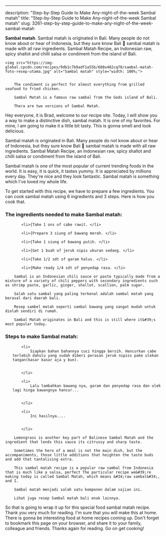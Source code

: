 ---
description: "Step-by-Step Guide to Make Any-night-of-the-week Sambal matah"
title: "Step-by-Step Guide to Make Any-night-of-the-week Sambal matah"
slug: 3261-step-by-step-guide-to-make-any-night-of-the-week-sambal-matah

<p>
	<strong>Sambal matah</strong>. 
	Sambal matah is originated in Bali. Many people do not know about or hear of Indonesia, but they sure know Bali 🙂 sambal matah is made with all raw ingredients. Sambal Matah Recipe, an Indonesian raw, spicy shallot and chilli salsa or condiment from the island of Bali.
</p>
<p>
	
	<img src="https://img-global.cpcdn.com/recipes/9db1c7b9adf1a55b/680x482cq70/sambal-matah-foto-resep-utama.jpg" alt="Sambal matah" style="width: 100%;">
	
	
		The condiment is perfect for almost everything from grilled seafood to fried chicken.
	
		Sambal Matah is a famous raw sambal from the Gods island of Bali.
	
		Thera are two versions of Sambal Matah.
	
</p>
<p>
	Hey everyone, it is Brad, welcome to our recipe site. Today, I will show you a way to make a distinctive dish, sambal matah. It is one of my favorites. For mine, I am going to make it a little bit tasty. This is gonna smell and look delicious.
</p>
	
<p>
	Sambal matah is originated in Bali. Many people do not know about or hear of Indonesia, but they sure know Bali 🙂 sambal matah is made with all raw ingredients. Sambal Matah Recipe, an Indonesian raw, spicy shallot and chilli salsa or condiment from the island of Bali.
</p>
<p>
	Sambal matah is one of the most popular of current trending foods in the world. It is easy, it is quick, it tastes yummy. It is appreciated by millions every day. They're nice and they look fantastic. Sambal matah is something which I've loved my whole life.
</p>

<p>
To get started with this recipe, we have to prepare a few ingredients. You can cook sambal matah using 6 ingredients and 3 steps. Here is how you cook that.
</p>

<h3>The ingredients needed to make Sambal matah:</h3>

<ol>
	
		<li>{Take 1 ons of cabe rawit. </li>
	
		<li>{Prepare 3 siung of bawang merah. </li>
	
		<li>{Take 1 siung of bawang putih. </li>
	
		<li>{Get 1 buah of jeruk nipis ukuran sedang. </li>
	
		<li>{Take 1/2 sdt of garam halus. </li>
	
		<li>{Make ready 1/4 sdt of penyedap rasa. </li>
	
</ol>
<p>
	
		Sambal is an Indonesian chili sauce or paste typically made from a mixture of a variety of chili peppers with secondary ingredients such as shrimp paste, garlic, ginger, shallot, scallion, palm sugar.
	
		Salah satu sambal yang paling terkenal adalah sambal matah yang berasal dari daerah bali.
	
		Resep sambel matah seperti sambal bawang yang sangat mudah untuk diolah sendiri di rumah.
	
		Sambal Matah originates in Bali and this is still where it&#39;s most popular today.
	
</p>

<h3>Steps to make Sambal matah:</h3>

<ol>
	
		<li>
			Siapkan bahan bahannya cuci hingga bersih. Hancurkan cabe terlebih dahulu yang sudah diberi perasan jeruk nipiss pake ulekan tangan(kasar kasar aja y bun).
			
			
		</li>
	
		<li>
			Lalu tambahkan bawang nya, garam dan penyedap rasa dan ulek lagi hinga bawangnya hancur...
			
			
		</li>
	
		<li>
			Ini hasilnya....
			
			
		</li>
	
</ol>

<p>
	
		Lemongrass is another key part of Balinese Sambal Matah and the ingredient that lends this sauce its citrussy and sharp taste.
	
		Sometimes the hero of a meal is not the main dish, but the accompaniments, those little additions that heighten the taste buds and add that tantalising extra.
	
		This sambal matah recipe is a popular raw sambal from Indonesia that is much like a salsa, perfect The particular recipe we&#39;re making today is called Sambal Matah, which means &#34;raw sambal&#34;, and I.
	
		Sambal matah menjadi salah satu komponen dalam sajian ini.
	
		Lihat juga resep Sambal matah bali enak lainnya.
	
</p>

<p>
	So that is going to wrap it up for this special food sambal matah recipe. Thank you very much for reading. I'm sure that you will make this at home. There is gonna be interesting food at home recipes coming up. Don't forget to bookmark this page on your browser, and share it to your family, colleague and friends. Thanks again for reading. Go on get cooking!
</p>
